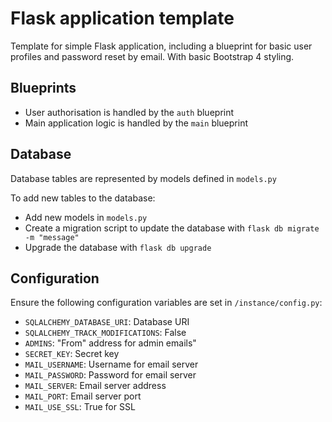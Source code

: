 Flask application template
==========================

Template for simple Flask application, including a blueprint for basic user profiles and password reset by email.  With basic Bootstrap 4 styling.

## Blueprints
- User authorisation is handled by the `auth` blueprint
- Main application logic is handled by the `main` blueprint

## Database
Database tables are represented by models defined in `models.py`

To add new tables to the database:
- Add new models in `models.py`
- Create a migration script to update the database with `flask db migrate -m "message"`
- Upgrade the database with `flask db upgrade`

## Configuration
Ensure the following configuration variables are set in `/instance/config.py`:

- `SQLALCHEMY_DATABASE_URI`: Database URI
- `SQLALCHEMY_TRACK_MODIFICATIONS`: False
- `ADMINS`: "From" address for admin emails"
- `SECRET_KEY`: Secret key
- `MAIL_USERNAME`: Username for email server
- `MAIL_PASSWORD`: Password for email server
- `MAIL_SERVER`: Email server address
- `MAIL_PORT`: Email server port
- `MAIL_USE_SSL`: True for SSL

